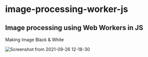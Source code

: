 # image-processing-worker-js

## Image processing using Web Workers in JS

Making Image Black & White


![Screenshot from 2021-09-26 12-18-30](https://user-images.githubusercontent.com/25932961/134796919-1cf7754b-596f-4a93-a77d-8f3d78282f61.png)

